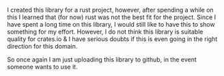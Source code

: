 I created this library for a rust project, however, after spending a while on this I learned that (for now) rust was not the best fit for the project.
Since I have spent a long time on this library, I would still like to have this to show something for my effort.
However, I do not think this library is suitable quality for crates.io & I have serious doubts if this is even going in the right direction for this domain.

So once again I am just uploading this library to github, in the event someone wants to use it.
